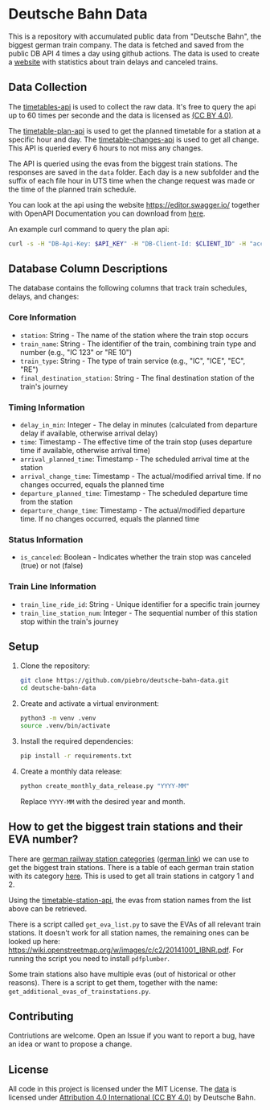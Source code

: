 # Deutsche Bahn Data

This is a repository with accumulated public data from "Deutsche Bahn", the biggest german train company. The data is fetched and saved from the public DB API 4 times a day using github actions. The data is used to create a [website](https://piebro.github.io/deutsche-bahn-statistics) with statistics about train delays and canceled trains.

## Data Collection

The [timetables-api](https://developers.deutschebahn.com/db-api-marketplace/apis/product/timetables) is used to collect the raw data. It's free to query the api up to 60 times per seconde and the data is licensed as [(CC BY 4.0)](https://creativecommons.org/licenses/by/4.0/).

The [timetable-plan-api](https://developers.deutschebahn.com/db-api-marketplace/apis/product/timetables/api/26494#/Timetables_10213/operation/%2Fplan%2F{evaNo}%2F{date}%2F{hour}/get) is used to get the planned timetable for a station at a specific hour and day. The [timetable-changes-api](https://developers.deutschebahn.com/db-api-marketplace/apis/product/timetables/api/26494#/Timetables_10213/operation/%2Ffchg%2F{evaNo}/get) is used to get all change. This API is queried every 6 hours to not miss any changes.

The API is queried using the evas from the biggest train stations. The responses are saved in the `data` folder. Each day is a new subfolder and the suffix of each file hour in UTS time when the change request was made or the time of the planned train schedule.

You can look at the api using the website https://editor.swagger.io/ together with OpenAPI Documentation you can download from [here](https://developers.deutschebahn.com/db-api-marketplace/apis/product/timetables/api/26494#/Timetables_10213/overview).

An example curl command to query the plan api:
```bash
curl -s -H "DB-Api-Key: $API_KEY" -H "DB-Client-Id: $CLIENT_ID" -H "accept: application/xml" "https://apis.deutschebahn.com/db-api-marketplace/apis/timetables/v1/plan/08000260/$(date +"%y%m%d")/$(date +"%H")"
```

## Database Column Descriptions

The database contains the following columns that track train schedules, delays, and changes:

### Core Information
- `station`: String - The name of the station where the train stop occurs
- `train_name`: String - The identifier of the train, combining train type and number (e.g., "IC 123" or "RE 10")
- `train_type`: String - The type of train service (e.g., "IC", "ICE", "EC", "RE")
- `final_destination_station`: String - The final destination station of the train's journey

### Timing Information
- `delay_in_min`: Integer - The delay in minutes (calculated from departure delay if available, otherwise arrival delay)
- `time`: Timestamp - The effective time of the train stop (uses departure time if available, otherwise arrival time)
- `arrival_planned_time`: Timestamp - The scheduled arrival time at the station
- `arrival_change_time`: Timestamp - The actual/modified arrival time. If no changes occurred, equals the planned time
- `departure_planned_time`: Timestamp - The scheduled departure time from the station
- `departure_change_time`: Timestamp - The actual/modified departure time. If no changes occurred, equals the planned time

### Status Information
- `is_canceled`: Boolean - Indicates whether the train stop was canceled (true) or not (false)

### Train Line Information
- `train_line_ride_id`: String - Unique identifier for a specific train journey
- `train_line_station_num`: Integer - The sequential number of this station stop within the train's journey


## Setup

1. Clone the repository:
   ```bash
   git clone https://github.com/piebro/deutsche-bahn-data.git
   cd deutsche-bahn-data
   ```

2. Create and activate a virtual environment:
   ```bash
   python3 -m venv .venv
   source .venv/bin/activate
   ```

3. Install the required dependencies:
   ```bash
   pip install -r requirements.txt
   ```

4. Create a monthly data release:
   ```bash
   python create_monthly_data_release.py "YYYY-MM"
   ```
   Replace `YYYY-MM` with the desired year and month.

## How to get the biggest train stations and their EVA number?

There are [german railway station categories](https://en.wikipedia.org/wiki/German_railway_station_categories) ([german link](https://de.wikipedia.org/wiki/Preisklasse)) we can use to get the biggest train stations. There is a table of each german train station with its category [here](https://www.dbinfrago.com/web/bahnhoefe/leistungen/stationsnutzung/stationshalt/Stationspreise-10995752). This is used to get all train stations in catgory 1 and 2.

Using the [timetable-station-api](https://developers.deutschebahn.com/db-api-marketplace/apis/product/timetables/api/26494#/Timetables_10213/operation/%2Fstation%2F{pattern}/get), the evas from station names from the list above can be retrieved.

There is a script called `get_eva_list.py` to save the EVAs of all relevant train stations. It doesn't work for all station names, the remaining ones can be looked up here: https://wiki.openstreetmap.org/w/images/c/c2/20141001_IBNR.pdf. For running the script you need to install `pdfplumber`.

Some train stations also have multiple evas (out of historical or other reasons). There is a script to get them, together with the name: `get_additional_evas_of_trainstations.py`.

## Contributing

Contriutions are welcome. Open an Issue if you want to report a bug, have an idea or want to propose a change.

## License

All code in this project is licensed under the MIT License. The [data](https://developers.deutschebahn.com/db-api-marketplace/apis/product/timetables) is licensed under [Attribution 4.0 International (CC BY 4.0)](https://creativecommons.org/licenses/by/4.0/) by Deutsche Bahn.
